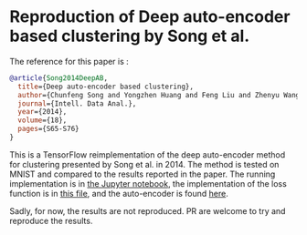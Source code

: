 # Reproduction of Deep auto-encoder based clustering by Song et al.

The reference for this paper is :

```bibtex
@article{Song2014DeepAB,
  title={Deep auto-encoder based clustering},
  author={Chunfeng Song and Yongzhen Huang and Feng Liu and Zhenyu Wang and Liang Wang},
  journal={Intell. Data Anal.},
  year={2014},
  volume={18},
  pages={S65-S76}
}
```

This is a TensorFlow reimplementation of the deep auto-encoder method for clustering presented by Song et al. in 2014.
The method is tested on MNIST and compared to the results reported in the paper.
The running implementation is in [the Jupyter notebook](mnist_clustering.ipynb), the implementation of the loss function is in [this file](song_loss.py), and the auto-encoder is found [here](song_network.py).

Sadly, for now, the results are not reproduced.
PR are welcome to try and reproduce the results.